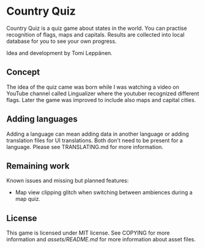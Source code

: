 Country Quiz
============
Country Quiz is a quiz game about states in the world. You can practise
recognition of flags, maps and capitals. Results are collected into local
database for you to see your own progress.

Idea and development by Tomi Leppänen.

Concept
-------
The idea of the quiz came was born while I was watching a video on YouTube
channel called Lingualizer where the youtuber recognized different flags. Later
the game was improved to include also maps and capital cities.

Adding languages
----------------
Adding a language can mean adding data in another language or adding
translation files for UI translations. Both don't need to be present for a
language. Please see TRANSLATING.md for more information.

Remaining work
--------------
Known issues and missing but planned features:

- Map view clipping glitch when switching between ambiences during a map quiz.

License
-------
This game is licensed under MIT license. See COPYING for more information and
_assets/README.md_ for more information about asset files.

